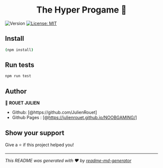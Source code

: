 <h1 align="center">The Hyper Progame 👋</h1>
<p>
  <img alt="Version" src="https://img.shields.io/badge/version-1.0.0-blue.svg?cacheSeconds=2592000" />
  <a href="#" target="_blank">
    <img alt="License: MIT" src="https://img.shields.io/badge/License-MIT-yellow.svg" />
  </a>
</p>

## Install

```sh
(npm install)
```

## Run tests

```sh
npm run test
```

## Author

👤 **ROUET JULIEN**

* Github: [@https:\/\/github.com\/JulienRouet]
* Github Pages : [@https://julienrouet.github.io/NOOBGAMING/]

## Show your support

Give a ⭐️ if this project helped you!

***
_This README was generated with ❤️ by [readme-md-generator](https://github.com/kefranabg/readme-md-generator)_